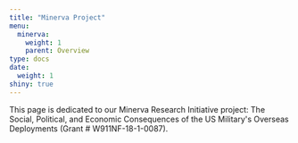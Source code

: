 ```yaml
---
title: "Minerva Project"
menu:
  minerva:
    weight: 1
    parent: Overview
type: docs
date: 
  weight: 1
shiny: true
---
```

  
This page is dedicated to our Minerva Research Initiative project: The Social, Political, and Economic Consequences of the US Military's Overseas Deployments (Grant # W911NF-18-1-0087). 


